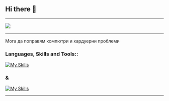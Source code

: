## Hi there 👋

---

<a href="mailto:martin.pisarov2005@gmail.com"><img src="https://img.shields.io/badge/gmail-%23D14836.svg?&style=for-the-badge&logo=gmail&logoColor=white" /></a>&nbsp;&nbsp;&nbsp;&nbsp;

---

<p>Мога да поправям компютри и хардуерни проблеми</p>

<h3 align="left">Languages, Skills and Tools::</h3>

[![My Skills](https://skillicons.dev/icons?i=cs,html,css,python,c)](https://skillicons.dev)

<h3 align="left">&</h3>

[![My Skills](https://skillicons.dev/icons?i=git,github,windows,vscode,visualstudio)](https://skillicons.dev)

---
<!--
**Goldy219/Goldy219** is a ✨ _special_ ✨ repository because its `README.md` (this file) appears on your GitHub profile.

Here are some ideas to get you started:

- 🔭 I’m currently working on ...
- 🌱 I’m currently learning ...
- 👯 I’m looking to collaborate on ...
- 🤔 I’m looking for help with ...
- 💬 Ask me about ...
- 📫 How to reach me: ...
- 😄 Pronouns: ...
- ⚡ Fun fact: ...
-->
